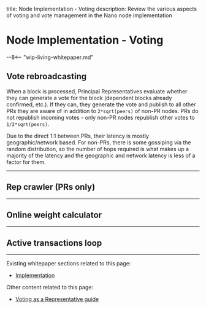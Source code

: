title: Node Implementation - Voting
description: Review the various aspects of voting and vote management in the Nano node implementation

# Node Implementation - Voting

--8<-- "wip-living-whitepaper.md"

## Vote rebroadcasting

When a block is processed, Principal Representatives evaluate whether they can generate a vote for the block (dependent blocks already confirmed, etc.). If they can, they generate the vote and publish to all other PRs they are aware of in addition to `2*sqrt(peers)` of non-PR nodes.  PRs do not republish incoming votes - only non-PR nodes republish other votes to `1/2*sqrt(peers)`.

Due to the direct 1:1 between PRs, their latency is mostly geographic/network based. For non-PRs, there is some gossiping via the random distribution, so the number of hops required is what makes up a majority of the latency and the geographic and network latency is less of a factor for them.

---

## Rep crawler (PRs only)

---

## Online weight calculator

---

## Active transactions loop

---

Existing whitepaper sections related to this page:

* [Implementation](/whitepaper/english/#implementation)

Other content related to this page:

* [Voting as a Representative guide](../running-a-node/voting-as-a-representative.md)
